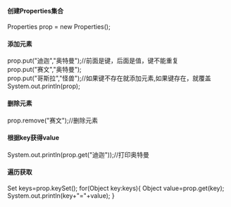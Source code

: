 #### 创建Properties集合
Properties prop = new Properties();
#### 添加元素
prop.put("迪迦","奥特曼");//前面是键，后面是值，键不能重复  
prop.put("赛文","奥特曼");  
prop.put("哥斯拉","怪兽");//如果键不存在就添加元素,如果键存在，就覆盖  
System.out.println(prop);  
#### 删除元素
prop.remove("赛文");//删除元素
#### 根据key获得value
System.out.println(prop.get("迪迦"));//打印奥特曼
#### 遍历获取
Set<Object> keys=prop.keySet();
  for(Object key:keys){
   Object value=prop.get(key);
   System.out.println(key+"="+value);
  }


